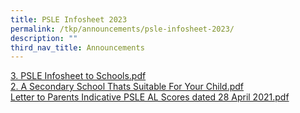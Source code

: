 ```yaml
---
title: PSLE Infosheet 2023
permalink: /tkp/announcements/psle-infosheet-2023/
description: ""
third_nav_title: Announcements
---
```

[3\. PSLE Infosheet to Schools.pdf](/files/PSLE%20Infosheet%20to%20Schools.pdf) <br>
[2\. A Secondary School Thats Suitable For Your Child.pdf](/files/A%20Secondary%20School%20Thats%20Suitable%20For%20Your%20Child.pdf) <br>
[Letter to Parents Indicative PSLE AL Scores dated 28 April 2021.pdf](/files/Letter%20to%20Parents%20Indicative%20PSLE%20AL%20Scores%20dated%2028%20April%202021.pdf)